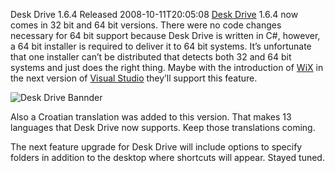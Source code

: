 Desk Drive 1.6.4 Released
2008-10-11T20:05:08
[Desk Drive](/deskdrive) 1.6.4 now comes in 32 bit and 64 bit versions. There were no code changes necessary for 64 bit support because Desk Drive is written in C#, however, a 64 bit installer is required to deliver it to 64 bit systems. It’s unfortunate that one installer can’t be distributed that detects both 32 and 64 bit systems and just does the right thing. Maybe with the introduction of [WiX](http://wix.sourceforge.net/) in the next version of [Visual Studio](http://robmensching.com/blog/archive/2007/11/26/Visual-Studio-ships-the-WiX-toolset.aspx) they’ll support this feature.

![Desk Drive Bannder](http://az667460.vo.msecnd.net/cdn/images/blog/DeskDrive1.6.4Released_E22E/dd.jpg)

Also a Croatian translation was added to this version. That makes 13 languages that Desk Drive now supports. Keep those translations coming.

The next feature upgrade for Desk Drive will include options to specify folders in addition to the desktop where shortcuts will appear. Stayed tuned.

